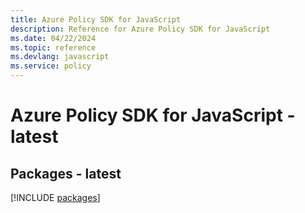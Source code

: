 ```yaml
---
title: Azure Policy SDK for JavaScript
description: Reference for Azure Policy SDK for JavaScript
ms.date: 04/22/2024
ms.topic: reference
ms.devlang: javascript
ms.service: policy
---
```

# Azure Policy SDK for JavaScript - latest
## Packages - latest
[!INCLUDE [packages](policy-index.md)]